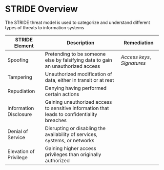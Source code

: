 # STRIDE Overview

The STRIDE threat model is used to categorize and understand different types of threats to information systems

| STRIDE Element | Description | Remediation |
| --- | --- | --- |
| Spoofing | Pretending to be someone else by falsifying data to gain an unauthorized access | *Access keys*, *Signatures* |
| Tampering | Unauthorized modification of data, either in transit or at rest |  |
| Repudiation | Denying having performed certain actions |  |
| Information Disclosure | Gaining unauthorized access to sensitive information that leads to confidentiality breaches |  |
| Denial of Service | Disrupting or disabling the availability of services, systems, or networks |  |
| Elevation of Privilege | Gaining higher access privileges than originally authorized |  |
